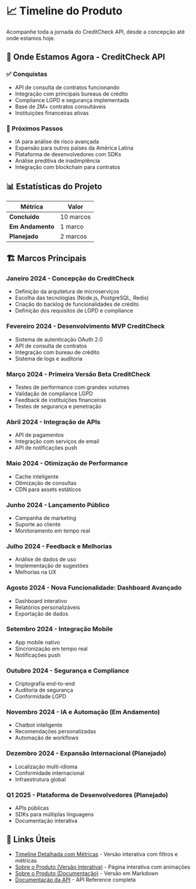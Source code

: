 # 📈 Timeline do Produto

Acompanhe toda a jornada do CreditCheck API, desde a concepção até onde estamos hoje.

## 🎯 Onde Estamos Agora - CreditCheck API

### ✅ Conquistas
- API de consulta de contratos funcionando
- Integração com principais bureaus de crédito
- Compliance LGPD e segurança implementada
- Base de 2M+ contratos consultáveis
- Instituições financeiras ativas

### 🚀 Próximos Passos
- IA para análise de risco avançada
- Expansão para outros países da América Latina
- Plataforma de desenvolvedores com SDKs
- Análise preditiva de inadimplência
- Integração com blockchain para contratos

## 📊 Estatísticas do Projeto

| Métrica | Valor |
|---------|-------|
| **Concluído** | 10 marcos |
| **Em Andamento** | 1 marco |
| **Planejado** | 2 marcos |

## 🏗️ Marcos Principais

### Janeiro 2024 - Concepção do CreditCheck
- Definição da arquitetura de microserviços
- Escolha das tecnologias (Node.js, PostgreSQL, Redis)
- Criação do backlog de funcionalidades de crédito
- Definição dos requisitos de LGPD e compliance

### Fevereiro 2024 - Desenvolvimento MVP CreditCheck
- Sistema de autenticação OAuth 2.0
- API de consulta de contratos
- Integração com bureau de crédito
- Sistema de logs e auditoria

### Março 2024 - Primeira Versão Beta CreditCheck
- Testes de performance com grandes volumes
- Validação de compliance LGPD
- Feedback de instituições financeiras
- Testes de segurança e penetração

### Abril 2024 - Integração de APIs
- API de pagamentos
- Integração com serviços de email
- API de notificações push

### Maio 2024 - Otimização de Performance
- Cache inteligente
- Otimização de consultas
- CDN para assets estáticos

### Junho 2024 - Lançamento Público
- Campanha de marketing
- Suporte ao cliente
- Monitoramento em tempo real

### Julho 2024 - Feedback e Melhorias
- Análise de dados de uso
- Implementação de sugestões
- Melhorias na UX

### Agosto 2024 - Nova Funcionalidade: Dashboard Avançado
- Dashboard interativo
- Relatórios personalizáveis
- Exportação de dados

### Setembro 2024 - Integração Mobile
- App mobile nativo
- Sincronização em tempo real
- Notificações push

### Outubro 2024 - Segurança e Compliance
- Criptografia end-to-end
- Auditoria de segurança
- Conformidade LGPD

### Novembro 2024 - IA e Automação (Em Andamento)
- Chatbot inteligente
- Recomendações personalizadas
- Automação de workflows

### Dezembro 2024 - Expansão Internacional (Planejado)
- Localização multi-idioma
- Conformidade internacional
- Infraestrutura global

### Q1 2025 - Plataforma de Desenvolvedores (Planejado)
- APIs públicas
- SDKs para múltiplas linguagens
- Documentação interativa

## 🔗 Links Úteis

- [Timeline Detalhada com Métricas](/timeline-personalizada) - Versão interativa com filtros e métricas
- [Sobre o Produto (Versão Interativa)](/sobre-produto) - Página interativa com animações
- [Sobre o Produto (Documentação)](sobre-produto) - Versão em Markdown
- [Documentação da API](/swagger-api-principal) - API Reference completa
